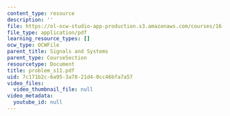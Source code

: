 ```yaml
---
content_type: resource
description: ''
file: https://ol-ocw-studio-app-production.s3.amazonaws.com/courses/16-01-unified-engineering-i-ii-iii-iv-fall-2005-spring-2006/7c171b2c6a953a7821d40cc46bfa7a57_problem_s11.pdf
file_type: application/pdf
learning_resource_types: []
ocw_type: OCWFile
parent_title: Signals and Systems
parent_type: CourseSection
resourcetype: Document
title: problem_s11.pdf
uid: 7c171b2c-6a95-3a78-21d4-0cc46bfa7a57
video_files:
  video_thumbnail_file: null
video_metadata:
  youtube_id: null
---
```

